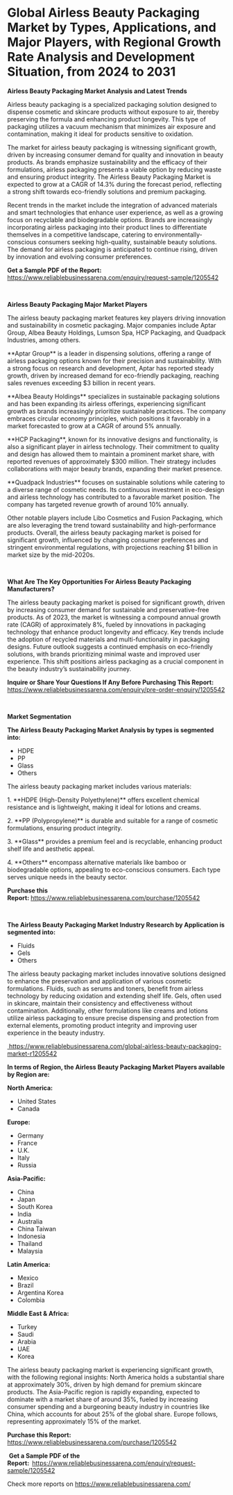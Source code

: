 <p><h1>Global Airless Beauty Packaging Market by Types, Applications, and Major Players, with Regional Growth Rate Analysis and Development Situation, from 2024 to 2031</h1></p><p><strong>Airless Beauty Packaging Market Analysis and Latest Trends</strong></p>
<p><p>Airless beauty packaging is a specialized packaging solution designed to dispense cosmetic and skincare products without exposure to air, thereby preserving the formula and enhancing product longevity. This type of packaging utilizes a vacuum mechanism that minimizes air exposure and contamination, making it ideal for products sensitive to oxidation.</p><p>The market for airless beauty packaging is witnessing significant growth, driven by increasing consumer demand for quality and innovation in beauty products. As brands emphasize sustainability and the efficacy of their formulations, airless packaging presents a viable option by reducing waste and ensuring product integrity. The Airless Beauty Packaging Market is expected to grow at a CAGR of 14.3% during the forecast period, reflecting a strong shift towards eco-friendly solutions and premium packaging.</p><p>Recent trends in the market include the integration of advanced materials and smart technologies that enhance user experience, as well as a growing focus on recyclable and biodegradable options. Brands are increasingly incorporating airless packaging into their product lines to differentiate themselves in a competitive landscape, catering to environmentally-conscious consumers seeking high-quality, sustainable beauty solutions. The demand for airless packaging is anticipated to continue rising, driven by innovation and evolving consumer preferences.</p></p>
<p><strong>Get a Sample PDF of the Report:&nbsp;</strong> <a href="https://www.reliablebusinessarena.com/enquiry/request-sample/1205542?utm_campaign=1871&utm_medium=2&utm_source=Github&utm_content=ia&utm_term=31122024&utm_id=airless-beauty-packaging">https://www.reliablebusinessarena.com/enquiry/request-sample/1205542</a></p>
<p>&nbsp;</p>
<p><strong>Airless Beauty Packaging Major Market Players</strong></p>
<p><p>The airless beauty packaging market features key players driving innovation and sustainability in cosmetic packaging. Major companies include Aptar Group, Albea Beauty Holdings, Lumson Spa, HCP Packaging, and Quadpack Industries, among others.</p><p>**Aptar Group** is a leader in dispensing solutions, offering a range of airless packaging options known for their precision and sustainability. With a strong focus on research and development, Aptar has reported steady growth, driven by increased demand for eco-friendly packaging, reaching sales revenues exceeding $3 billion in recent years.</p><p>**Albea Beauty Holdings** specializes in sustainable packaging solutions and has been expanding its airless offerings, experiencing significant growth as brands increasingly prioritize sustainable practices. The company embraces circular economy principles, which positions it favorably in a market forecasted to grow at a CAGR of around 5% annually.</p><p>**HCP Packaging**, known for its innovative designs and functionality, is also a significant player in airless technology. Their commitment to quality and design has allowed them to maintain a prominent market share, with reported revenues of approximately $300 million. Their strategy includes collaborations with major beauty brands, expanding their market presence.</p><p>**Quadpack Industries** focuses on sustainable solutions while catering to a diverse range of cosmetic needs. Its continuous investment in eco-design and airless technology has contributed to a favorable market position. The company has targeted revenue growth of around 10% annually.</p><p>Other notable players include Libo Cosmetics and Fusion Packaging, which are also leveraging the trend toward sustainability and high-performance products. Overall, the airless beauty packaging market is poised for significant growth, influenced by changing consumer preferences and stringent environmental regulations, with projections reaching $1 billion in market size by the mid-2020s.</p></p>
<p>&nbsp;</p>
<p><strong>What Are The Key Opportunities For Airless Beauty Packaging Manufacturers?</strong></p>
<p><p>The airless beauty packaging market is poised for significant growth, driven by increasing consumer demand for sustainable and preservative-free products. As of 2023, the market is witnessing a compound annual growth rate (CAGR) of approximately 8%, fueled by innovations in packaging technology that enhance product longevity and efficacy. Key trends include the adoption of recycled materials and multi-functionality in packaging designs. Future outlook suggests a continued emphasis on eco-friendly solutions, with brands prioritizing minimal waste and improved user experience. This shift positions airless packaging as a crucial component in the beauty industry’s sustainability journey.</p></p>
<p><strong>Inquire or Share Your Questions If Any Before Purchasing This Report:</strong> <a href="https://www.reliablebusinessarena.com/enquiry/pre-order-enquiry/1205542?utm_campaign=1871&utm_medium=2&utm_source=Github&utm_content=ia&utm_term=31122024&utm_id=airless-beauty-packaging">https://www.reliablebusinessarena.com/enquiry/pre-order-enquiry/1205542</a></p>
<p>&nbsp;</p>
<p><strong>Market Segmentation</strong></p>
<p><strong>The Airless Beauty Packaging Market Analysis by types is segmented into:</strong></p>
<p><ul><li>HDPE</li><li>PP</li><li>Glass</li><li>Others</li></ul></p>
<p><p>The airless beauty packaging market includes various materials: </p><p>1. **HDPE (High-Density Polyethylene)** offers excellent chemical resistance and is lightweight, making it ideal for lotions and creams. </p><p>2. **PP (Polypropylene)** is durable and suitable for a range of cosmetic formulations, ensuring product integrity. </p><p>3. **Glass** provides a premium feel and is recyclable, enhancing product shelf life and aesthetic appeal. </p><p>4. **Others** encompass alternative materials like bamboo or biodegradable options, appealing to eco-conscious consumers. Each type serves unique needs in the beauty sector.</p></p>
<p><strong>Purchase this Report:&nbsp;</strong><a href="https://www.reliablebusinessarena.com/purchase/1205542?utm_campaign=1871&utm_medium=2&utm_source=Github&utm_content=ia&utm_term=31122024&utm_id=airless-beauty-packaging">https://www.reliablebusinessarena.com/purchase/1205542</a></p>
<p>&nbsp;</p>
<p><strong>The Airless Beauty Packaging Market Industry Research by Application is segmented into:</strong></p>
<p><ul><li>Fluids</li><li>Gels</li><li>Others</li></ul></p>
<p><p>The airless beauty packaging market includes innovative solutions designed to enhance the preservation and application of various cosmetic formulations. Fluids, such as serums and toners, benefit from airless technology by reducing oxidation and extending shelf life. Gels, often used in skincare, maintain their consistency and effectiveness without contamination. Additionally, other formulations like creams and lotions utilize airless packaging to ensure precise dispensing and protection from external elements, promoting product integrity and improving user experience in the beauty industry.</p></p>
<p><a href="https://www.reliablebusinessarena.com/global-airless-beauty-packaging-market-r1205542?utm_campaign=1871&utm_medium=2&utm_source=Github&utm_content=ia&utm_term=31122024&utm_id=airless-beauty-packaging">&nbsp;https://www.reliablebusinessarena.com/global-airless-beauty-packaging-market-r1205542</a></p>
<p><strong>In terms of Region, the Airless Beauty Packaging Market Players available by Region are:</strong></p>
<p>
    <p> <strong> North America: </strong>
        <ul>
            <li>United States</li>
            <li>Canada</li>
        </ul>
        </p> 
    <p> <strong> Europe: </strong>
        <ul>
            <li>Germany</li>
            <li>France</li>
            <li>U.K.</li>
            <li>Italy</li>
            <li>Russia</li>
        </ul>
        </p> 
    <p> <strong> Asia-Pacific: </strong>
        <ul>
            <li>China</li>
            <li>Japan</li>
            <li>South Korea</li>
            <li>India</li>
            <li>Australia</li>
            <li>China Taiwan</li>
            <li>Indonesia</li>
            <li>Thailand</li>
            <li>Malaysia</li>
        </ul>
        </p> 
    <p> <strong> Latin America: </strong>
        <ul>
            <li>Mexico</li>
            <li>Brazil</li>
            <li>Argentina Korea</li>
            <li>Colombia</li>
        </ul>
        </p> 
    <p> <strong> Middle East & Africa: </strong>
        <ul>
            <li>Turkey</li>
            <li>Saudi</li>
            <li>Arabia</li>
            <li>UAE</li>
            <li>Korea</li>
        </ul>
    </p>
    </p>
<p><p>The airless beauty packaging market is experiencing significant growth, with the following regional insights: North America holds a substantial share at approximately 30%, driven by high demand for premium skincare products. The Asia-Pacific region is rapidly expanding, expected to dominate with a market share of around 35%, fueled by increasing consumer spending and a burgeoning beauty industry in countries like China, which accounts for about 25% of the global share. Europe follows, representing approximately 15% of the market.</p></p>
<p><strong>Purchase this Report: </strong><a href="https://www.reliablebusinessarena.com/purchase/1205542?utm_campaign=1871&utm_medium=2&utm_source=Github&utm_content=ia&utm_term=31122024&utm_id=airless-beauty-packaging">https://www.reliablebusinessarena.com/purchase/1205542</a></p>
<p>&nbsp;<strong>Get a Sample PDF of the Report:&nbsp;&nbsp;</strong><a href="https://www.reliablebusinessarena.com/enquiry/request-sample/1205542?utm_campaign=1871&utm_medium=2&utm_source=Github&utm_content=ia&utm_term=31122024&utm_id=airless-beauty-packaging">https://www.reliablebusinessarena.com/enquiry/request-sample/1205542</a></p>
<p><strong></strong></p>
<p>Check more reports on <a href="https://www.reliablebusinessarena.com/?utm_campaign=1871&utm_medium=2&utm_source=Github&utm_content=ia&utm_term=31122024&utm_id=airless-beauty-packaging">https://www.reliablebusinessarena.com/</a></p>